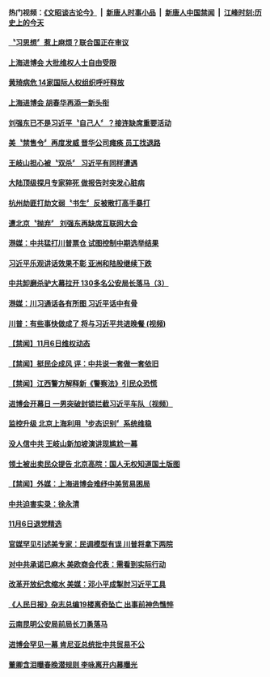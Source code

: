 #### 热门视频：[《文昭谈古论今》](https://github.com/gfw-breaker/wenzhao/blob/master/README.md?t=11071233) &nbsp;|&nbsp; [新唐人时事小品](https://github.com/gfw-breaker/ntdtv-comedy/blob/master/README.md?t=11071233) &nbsp;|&nbsp; [新唐人中国禁闻](https://github.com/gfw-breaker/ntdtv-news/blob/master/README.md?t=11071233) &nbsp;|&nbsp; [江峰时刻:历史上的今天](https://github.com/gfw-breaker/today-in-history/blob/master/README.md?t=11071233) 

#### [〝习思想〞惹上麻烦？联合国正在审议](../pages/news204/a1398406.md?t=11071233) 


#### [上海进博会 大批维权人士自由受限](../pages/news204/a1398412.md?t=11071233) 

#### [黄琦病危 14家国际人权组织呼吁释放](../pages/news204/a1398408.md?t=11071233) 

#### [上海进博会 胡春华再添一新头衔](../pages/news204/a1398399.md?t=11071233) 

#### [刘强东已不是习近平〝自己人〞？接连缺席重要活动](../pages/news204/a1398393.md?t=11071233) 

#### [美〝禁售令〞再度发威 晋华公司瘫痪 员工找退路](../pages/news204/a1398396.md?t=11071233) 

#### [王岐山担心被〝双杀〞 习近平有同样遭遇](../pages/news204/a1398367.md?t=11071233) 

#### [大陆顶级探月专家猝死 做报告时突发心脏病](../pages/news204/a1398366.md?t=11071233) 

#### [杭州劫匪打劫文弱〝书生〞反被散打高手暴打](../pages/news204/a1398361.md?t=11071233) 

#### [遭北京〝抛弃〞  刘强东再缺席互联网大会](../pages/news204/a1398359.md?t=11071233) 

#### [港媒：中共猛打川普票仓 试图控制中期选举结果](../pages/news204/a1398347.md?t=11071233) 

#### [习近平乐观讲话效果不彰 亚洲和陆股继续下跌](../pages/news204/a1398343.md?t=11071233) 

#### [中共卸磨杀驴大幕拉开 130多名公安局长落马（3）](../pages/news204/a1398276.md?t=11071233) 

#### [港媒：川习通话各有所图 习近平话中有骨](../pages/news204/a1398333.md?t=11071233) 

#### [川普：有些事快做成了 将与习近平共进晚餐 (视频)](../pages/news204/a1398210.md?t=11071233) 



#### [【禁闻】11月6日维权动态](../pages/news204/a1398325.md?t=11071233) 

#### [【禁闻】挺民企成风  评：中共说一套做一套依旧](../pages/news204/a1398321.md?t=11071233) 

#### [【禁闻】江西警方解释新《警察法》引民众恐慌](../pages/news204/a1398319.md?t=11071233) 

#### [进博会开幕日 一男突破封锁拦截习近平车队（视频）](../pages/news204/a1398314.md?t=11071233) 

#### [监控升级 北京上海利用〝步态识别〞系统维稳](../pages/news204/a1398309.md?t=11071233) 

#### [没人信中共 王岐山新加坡演讲现尴尬一幕](../pages/news204/a1398263.md?t=11071233) 

#### [领土被出卖民众提告 北京高院：国人无权知道国土版图](../pages/news204/a1398287.md?t=11071233) 

#### [【禁闻】外媒：上海进博会难纾中美贸易困局](../pages/news204/a1398306.md?t=11071233) 

#### [中共迫害实录：徐永清](../pages/news204/a1398303.md?t=11071233) 

#### [11月6日退党精选](../pages/news204/a1398300.md?t=11071233) 

#### [官媒罕见引述美专家：民调模型有误 川普将拿下两院](../pages/news204/a1398295.md?t=11071233) 

#### [对中共承诺已麻木 美欧商会代表：需看到实际行动](../pages/news204/a1398289.md?t=11071233) 

#### [改革开放纪念缩水 美媒：邓小平成掣肘习近平工具](../pages/news204/a1398286.md?t=11071233) 

#### [《人民日报》杂志总编19楼离奇坠亡 出事前神色憔悴](../pages/news204/a1398281.md?t=11071233) 

#### [云南昆明公安局前局长刀勇落马](../pages/news204/a1398277.md?t=11071233) 

#### [进博会罕见一幕 肯尼亚总统批中共贸易不公](../pages/news204/a1398143.md?t=11071233) 

#### [董卿含泪曝春晚潜规则 李咏离开内幕曝光](../pages/news204/a1398005.md?t=11071233) 

